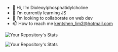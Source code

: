 - 👋 Hi, I’m Dioleoylphosphatidylcholine
- 🌱 I’m currently learning JS
- 💞️ I’m looking to collaborate on web dev 
- 📫 How to reach me kentshen_lim2@hotmail.com

![Your Repository's Stats](https://github-readme-stats.vercel.app/api/top-langs/?username=kentshenlim&theme=blue-green)

![Your Repository's Stats](https://github-readme-stats.vercel.app/api?username=kentshenlim&show_icons=true&theme=blue-green)

<!---
kentshenlim/kentshenlim is a ✨ special ✨ repository because its `README.md` (this file) appears on your GitHub profile.
You can click the Preview link to take a look at your changes.
--->
